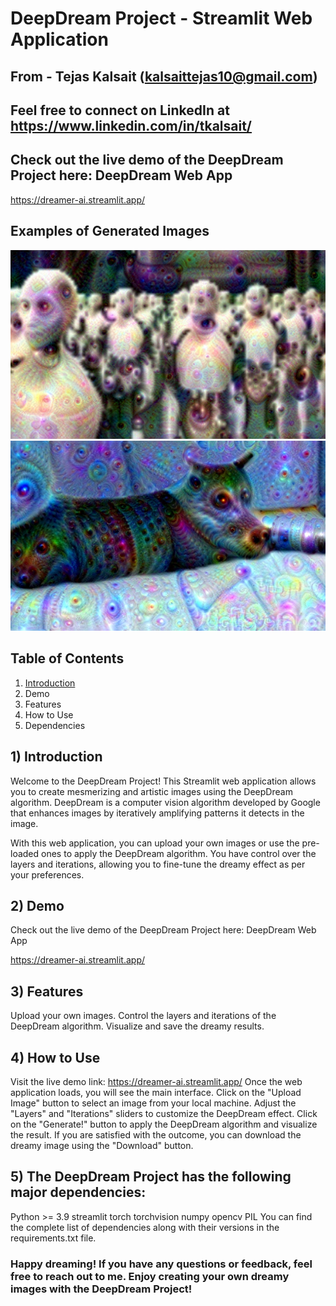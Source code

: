# DeepDream Project - Streamlit Web Application

## From - Tejas Kalsait (kalsaittejas10@gmail.com)
## Feel free to connect on LinkedIn  at https://www.linkedin.com/in/tkalsait/

## Check out the live demo of the DeepDream Project here: DeepDream Web App

https://dreamer-ai.streamlit.app/

## Examples of Generated Images
![alt text](https://github.com/TejasKalsait/DeepDream/blob/main/data/samples/robotsample.jpg?raw=true)
![alt text](https://github.com/TejasKalsait/DeepDream/blob/main/data/samples/catsample.jpg?raw=true)


## Table of Contents
1) [Introduction](#introduction)
2) Demo
3) Features
4) How to Use
5) Dependencies


## 1) Introduction
Welcome to the DeepDream Project! This Streamlit web application allows you to create mesmerizing and artistic images using the DeepDream algorithm. DeepDream is a computer vision algorithm developed by Google that enhances images by iteratively amplifying patterns it detects in the image.

With this web application, you can upload your own images or use the pre-loaded ones to apply the DeepDream algorithm. You have control over the layers and iterations, allowing you to fine-tune the dreamy effect as per your preferences.

## 2) Demo
Check out the live demo of the DeepDream Project here: DeepDream Web App

https://dreamer-ai.streamlit.app/

## 3) Features
Upload your own images.
Control the layers and iterations of the DeepDream algorithm.
Visualize and save the dreamy results.

## 4) How to Use
Visit the live demo link: https://dreamer-ai.streamlit.app/
Once the web application loads, you will see the main interface.
Click on the "Upload Image" button to select an image from your local machine.
Adjust the "Layers" and "Iterations" sliders to customize the DeepDream effect.
Click on the "Generate!" button to apply the DeepDream algorithm and visualize the result.
If you are satisfied with the outcome, you can download the dreamy image using the "Download" button.

## 5) The DeepDream Project has the following major dependencies:

Python >= 3.9
streamlit
torch
torchvision
numpy
opencv
PIL
You can find the complete list of dependencies along with their versions in the requirements.txt file.

### Happy dreaming! If you have any questions or feedback, feel free to reach out to me. Enjoy creating your own dreamy images with the DeepDream Project!
